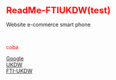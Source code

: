 <html>

<head>
  <title>ReadMeTest</title>
</head>

<body>
  <h1 style="color:red; font-size:24">ReadMe-FTIUKDW(test)</h1>
  <p>Website e-commerce smart phone</p>
  <br/>
  <p style="color: #FF0000;"> coba</p>
  <a href= "http://www.google.com" target="_blank"> Google</a>
  <br/>
  <a href= "http://www.ukdw.ac.id" target="_blank"> UKDW </a>
  <br/>
  <a href= "http://www.ukdw.ac.id/id/page/view/55-teknik-informatika" target="_blank"> FTI-UKDW</a>

</body>

</html>
